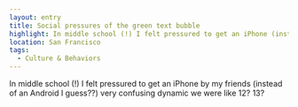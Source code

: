 ```yaml
---
layout: entry
title: Social pressures of the green text bubble
highlight: In middle school (!) I felt pressured to get an iPhone (instead of an Android)
location: San Francisco
tags:
  - Culture & Behaviors
---
```

In middle school (!) I felt pressured to get an iPhone by my friends (instead of an Android I guess??) very confusing dynamic we were like 12? 13?